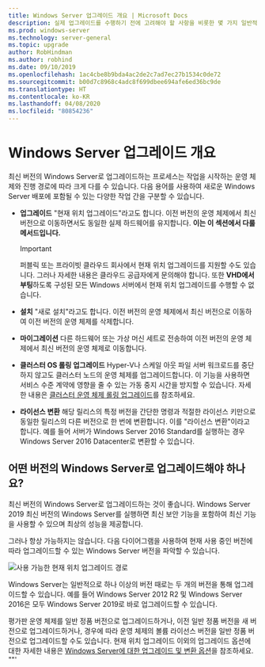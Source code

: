 ```yaml
---
title: Windows Server 업그레이드 개요 | Microsoft Docs
description: 실제 업그레이드를 수행하기 전에 고려해야 할 사항을 비롯한 몇 가지 일반적인 Windows Server 업그레이드 정보를 알아봅니다.
ms.prod: windows-server
ms.technology: server-general
ms.topic: upgrade
author: RobHindman
ms.author: robhind
ms.date: 09/10/2019
ms.openlocfilehash: 1ac4cbe8b9bda4ac2de2c7ad7ec27b1534c0de72
ms.sourcegitcommit: b00d7c8968c4adc8f699dbee694afe6ed36bc9de
ms.translationtype: HT
ms.contentlocale: ko-KR
ms.lasthandoff: 04/08/2020
ms.locfileid: "80854236"
---
```

# <a name="overview-about-windows-server-upgrades"></a>Windows Server 업그레이드 개요

최신 버전의 Windows Server로 업그레이드하는 프로세스는 작업을 시작하는 운영 체제와 진행 경로에 따라 크게 다를 수 있습니다. 다음 용어를 사용하여 새로운 Windows Server 배포에 포함될 수 있는 다양한 작업 간을 구분할 수 있습니다.

- **업그레이드** "현재 위치 업그레이드"라고도 합니다. 이전 버전의 운영 체제에서 최신 버전으로 이동하면서도 동일한 실제 하드웨어를 유지합니다. **이는 이 섹션에서 다룰 메서드입니다.**

    >[!Important]
    >퍼블릭 또는 프라이빗 클라우드 회사에서 현재 위치 업그레이드를 지원할 수도 있습니다. 그러나 자세한 내용은 클라우드 공급자에게 문의해야 합니다. 또한 **VHD에서 부팅**하도록 구성된 모든 Windows 서버에서 현재 위치 업그레이드를 수행할 수 없습니다.

- **설치** "새로 설치"라고도 합니다. 이전 버전의 운영 체제에서 최신 버전으로 이동하여 이전 버전의 운영 체제를 삭제합니다.

- **마이그레이션** 다른 하드웨어 또는 가상 머신 세트로 전송하여 이전 버전의 운영 체제에서 최신 버전의 운영 체제로 이동합니다.

- **클러스터 OS 롤링 업그레이드** Hyper-V나 스케일 아웃 파일 서버 워크로드를 중단하지 않고도 클러스터 노드의 운영 체제를 업그레이드합니다. 이 기능을 사용하면 서비스 수준 계약에 영향을 줄 수 있는 가동 중지 시간을 방지할 수 있습니다. 자세한 내용은 [클러스터 운영 체제 롤링 업그레이드](../failover-clustering/cluster-operating-system-rolling-upgrade.md)를 참조하세요.

- **라이선스 변환** 해당 릴리스의 특정 버전을 간단한 명령과 적절한 라이선스 키만으로 동일한 릴리스의 다른 버전으로 한 번에 변환합니다. 이를 "라이선스 변환"이라고 합니다. 예를 들어 서버가 Windows Server 2016 Standard를 실행하는 경우 Windows Server 2016 Datacenter로 변환할 수 있습니다.

## <a name="which-version-of-windows-server-should-i-upgrade-to"></a>어떤 버전의 Windows Server로 업그레이드해야 하나요?

최신 버전의 Windows Server로 업그레이드하는 것이 좋습니다. Windows Server 2019 최신 버전의 Windows Server를 실행하면 최신 보안 기능을 포함하여 최신 기능을 사용할 수 있으며 최상의 성능을 제공합니다.

그러나 항상 가능하지는 않습니다. 다음 다이어그램을 사용하여 현재 사용 중인 버전에 따라 업그레이드할 수 있는 Windows Server 버전을 파악할 수 있습니다.

![사용 가능한 현재 위치 업그레이드 경로](media/upgrade-paths.png)

Windows Server는 일반적으로 하나 이상의 버전 때로는 두 개의 버전을 통해 업그레이드할 수 있습니다. 예를 들어 Windows Server 2012 R2 및 Windows Server 2016은 모두 Windows Server 2019로 바로 업그레이드할 수 있습니다.

평가판 운영 체제를 일반 정품 버전으로 업그레이드하거나, 이전 일반 정품 버전을 새 버전으로 업그레이드하거나, 경우에 따라 운영 체제의 볼륨 라이선스 버전을 일반 정품 버전으로 업그레이드할 수도 있습니다. 현재 위치 업그레이드 이외의 업그레이드 옵션에 대한 자세한 내용은 [Windows Server에 대한 업그레이드 및 변환 옵션](../get-started/supported-upgrade-paths.md)을 참조하세요.
""'